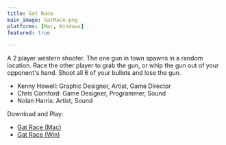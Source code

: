```yaml
---
title: Gat Race
main_image: GatRace.png
platforms: [Mac, Windows]
featured: true

---
```

A 2 player western shooter. The one gun in town spawns in a random location. Race the other player to grab the gun, or whip the gun out of your opponent's hand. Shoot all 6 of your bullets and lose the gun.

* Kenny Howell: Graphic Designer, Artist, Game Director
* Chris Cornford: Game Designer, Programmer, Sound
* Nolan Harris: Artist, Sound

Download and Play:
* [Gat Race (Mac)](https://fitchburgstate.github.io/game/assets/games/GatRace/GatRace_Mac.zip)
* [Gat Race (Win)](https://fitchburgstate.github.io/game/assets/games/cryptway/GatRace_Win.zip)